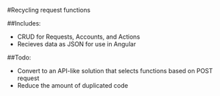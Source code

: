 #Recycling request functions

##Includes:
- CRUD for Requests, Accounts, and Actions
- Recieves data as JSON for use in Angular

##Todo:
- Convert to an API-like solution that selects functions based on POST request
- Reduce the amount of duplicated code
